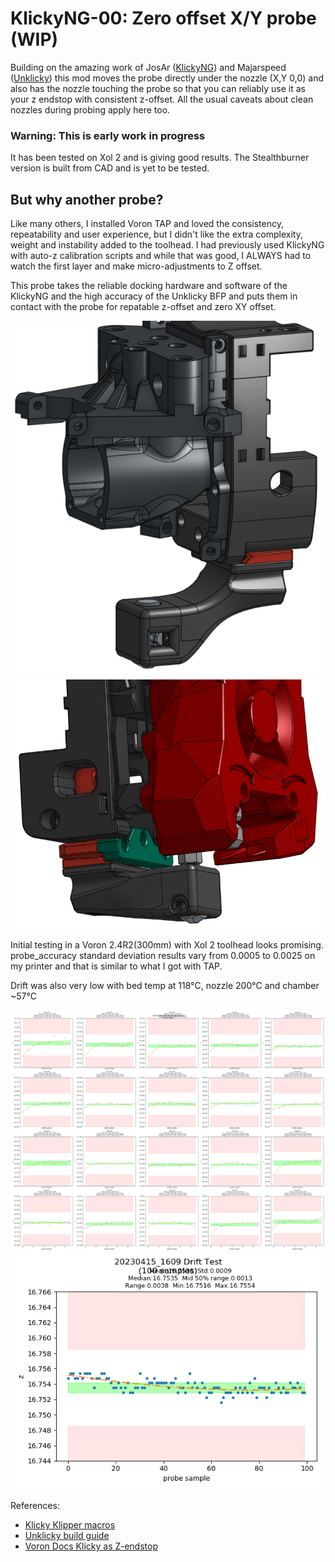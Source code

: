# KlickyNG-00: Zero offset X/Y probe (WIP)

Building on the amazing work of JosAr ([KlickyNG](https://github.com/jlas1/Klicky-Probe)) and Majarspeed ([Unklicky](https://github.com/majarspeed/Unklicky)) this mod moves the probe directly under the nozzle (X,Y 0,0) and also has the nozzle touching the probe so that you can reliably use it as your z endstop with consistent z-offset. All the usual caveats about clean nozzles during probing apply here too.


### Warning: This is early work in progress
It has been tested on Xol 2 and is giving good results. The Stealthburner version is built from CAD and is yet to be tested.

## But why another probe?
Like many others, I installed Voron TAP and loved the consistency, repeatability and user experience, but I didn't like the extra complexity, weight and instability added to the toolhead.
I had previously used KlickyNG with auto-z calibration scripts and while that was good, I ALWAYS had to watch the first layer and make micro-adjustments to Z offset.

This probe takes the reliable docking hardware and software of the KlickyNG and the high accuracy of the Unklicky BFP and puts them in contact with the probe for repatable z-offset and zero XY offset.

![KlickyNG-00 on Xol 2](images/Xol2.png) ![KlickyNG-00 on Voron Stealthburner](images/stealthburner.png)

Initial testing in a Voron 2.4R2(300mm) with Xol 2 toolhead looks promising.
probe_accuracy standard deviation results vary from 0.0005 to 0.0025 on my printer and that is similar to what I got with TAP.

Drift was also very low with bed temp at 118°C, nozzle 200°C and chamber ~57°C

![repeatability_test](images/20230415_1609_repeatability_test.png)
![drift_test](images/20230415_1609_drift_test.png)


References:
* [Klicky Klipper macros](https://github.com/jlas1/Klicky-Probe/tree/main/Klipper_macros)
* [Unklicky build guide](https://github.com/majarspeed/Unklicky/blob/main/Build%20Guide.md)
* [Voron Docs Klicky as Z-endstop](https://docs.vorondesign.com/community/howto/Takuya/Klicky_Probe_AutoZ_Alternative.html)

